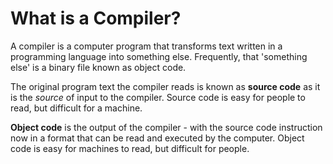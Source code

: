 # What is a Compiler? #

A compiler is a computer program that transforms text written in a programming language into something else.  Frequently, that 'something else' is a binary file known as object code.

The original program text the compiler reads is known as **source code** as it is the _source_ of input to the compiler.  Source code is easy for people to read, but difficult for a machine.

**Object code** is the output of the compiler - with the source code instruction now in a format that can be read and executed by the computer. Object code is easy for machines to read, but difficult for people.